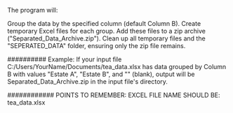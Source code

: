 The program will:

Group the data by the specified column (default Column B).
Create temporary Excel files for each group.
Add these files to a zip archive ("Separated_Data_Archive.zip").
Clean up all temporary files and the "SEPERATED_DATA" folder, ensuring only the zip file remains.


##########
Example:
If your input file C:/Users/YourName/Documents/tea_data.xlsx has data grouped by Column B with values "Estate A", "Estate B", and "" (blank),
output will be Separated_Data_Archive.zip in the input file's directory.

############
POINTS TO REMEMBER:
EXCEL FILE NAME SHOULD BE: tea_data.xlsx 
